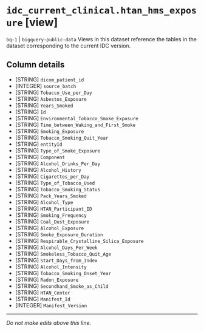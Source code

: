 # `idc_current_clinical.htan_hms_exposure` [view]
`bq-1` | `bigquery-public-data`
Views in this dataset reference the tables in the dataset corresponding to the current IDC version.

## Column details
* [STRING]    `dicom_patient_id`
* [INTEGER]   `source_batch`
* [STRING]    `Tobacco_Use_per_Day`
* [STRING]    `Asbestos_Exposure`
* [STRING]    `Years_Smoked`
* [STRING]    `Id`
* [STRING]    `Environmental_Tobacco_Smoke_Exposure`
* [STRING]    `Time_between_Waking_and_First_Smoke`
* [STRING]    `Smoking_Exposure`
* [STRING]    `Tobacco_Smoking_Quit_Year`
* [STRING]    `entityId`
* [STRING]    `Type_of_Smoke_Exposure`
* [STRING]    `Component`
* [STRING]    `Alcohol_Drinks_Per_Day`
* [STRING]    `Alcohol_History`
* [STRING]    `Cigarettes_per_Day`
* [STRING]    `Type_of_Tobacco_Used`
* [STRING]    `Tobacco_Smoking_Status`
* [STRING]    `Pack_Years_Smoked`
* [STRING]    `Alcohol_Type`
* [STRING]    `HTAN_Participant_ID`
* [STRING]    `Smoking_Frequency`
* [STRING]    `Coal_Dust_Exposure`
* [STRING]    `Alcohol_Exposure`
* [STRING]    `Smoke_Exposure_Duration`
* [STRING]    `Respirable_Crystalline_Silica_Exposure`
* [STRING]    `Alcohol_Days_Per_Week`
* [STRING]    `Smokeless_Tobacco_Quit_Age`
* [STRING]    `Start_Days_from_Index`
* [STRING]    `Alcohol_Intensity`
* [STRING]    `Tobacco_Smoking_Onset_Year`
* [STRING]    `Radon_Exposure`
* [STRING]    `Secondhand_Smoke_as_Child`
* [STRING]    `HTAN_Center`
* [STRING]    `Manifest_Id`
* [INTEGER]   `Manifest_Version`

-------------------------------------------------------------------------------
*Do not make edits above this line.*
